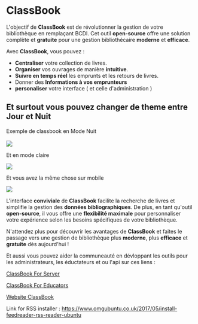 # ClassBook 

L'objectif de **ClassBook** est de révolutionner la gestion de votre bibliothèque en remplaçant BCDI. Cet outil **open-source** offre une solution complète et **gratuite** pour une gestion bibliothécaire **moderne** et **efficace**.

Avec **ClassBook**, vous pouvez :
- **Centraliser** votre collection de livres.
- **Organiser** vos ouvrages de manière **intuitive**.
- **Suivre en temps réel** les emprunts et les retours de livres.
- Donner des **Informations à vos emprunteurs**
- **personaliser** votre interface ( et celle d'administration )

## Et surtout vous pouvez changer de theme entre Jour et Nuit
Exemple de classbook en Mode Nuit 
<br></br>
<img src="https://onedrive.live.com/embed?resid=3161DF2BACC992A3%211749&authkey=%21AETE6So7DFmDLOg&width=365"></img>

Et en mode claire

<img src="https://onedrive.live.com/embed?resid=3161DF2BACC992A3%211750&authkey=%21APVySqy5vM3WgjQ&width=365"></img>

Et vous avez la même chose sur mobile

<img src="https://onedrive.live.com/embed?resid=3161DF2BACC992A3%211751&authkey=%21AKXDRZo3Z4xYHyc&width=365"></img>

L'interface **conviviale** de **ClassBook** facilite la recherche de livres et simplifie la gestion des **données bibliographiques**. De plus, en tant qu'outil **open-source**, il vous offre une **flexibilité maximale** pour personnaliser votre expérience selon les besoins spécifiques de votre bibliothèque.

N'attendez plus pour découvrir les avantages de **ClassBook** et faites le passage vers une gestion de bibliothèque plus **moderne**, plus **efficace** et **gratuite** dès aujourd'hui !

Et aussi vous pouvez aider la communeauté en dévloppant les outils pour les administrateurs, les éductateurs et ou l'api sur ces liens :

[ClassBook For Server](https://github.com/users/Vava62600/projects/3/views/1?layout=board)

[ClassBook For Educators](https://github.com/users/Vava62600/projects/4/views/1?layout=board)

[Website ClassBook](https://github.com/users/Vava62600/projects/5/views/1?layout=board)


Link for RSS installer : https://www.omgubuntu.co.uk/2017/05/install-feedreader-rss-reader-ubuntu